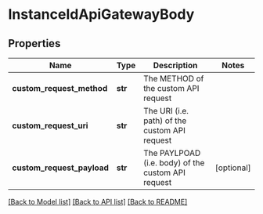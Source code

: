 # InstanceIdApiGatewayBody

## Properties
Name | Type | Description | Notes
------------ | ------------- | ------------- | -------------
**custom_request_method** | **str** | The METHOD of the custom API request | 
**custom_request_uri** | **str** | The URI (i.e. path) of the custom API request | 
**custom_request_payload** | **str** | The PAYLPOAD (i.e. body) of the custom API request | [optional] 

[[Back to Model list]](../README.md#documentation-for-models) [[Back to API list]](../README.md#documentation-for-api-endpoints) [[Back to README]](../README.md)

